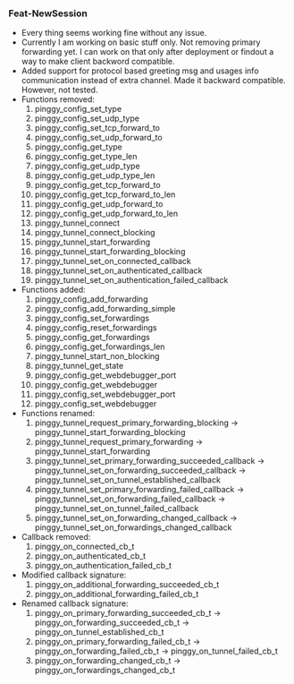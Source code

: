 
### Feat-NewSession
* Every thing seems working fine without any issue.
* Currently I am working on basic stuff only. Not removing primary forwarding yet. I can work on that only after deployment or findout a way to make client backword compatible.
* Added support for protocol based greeting msg and usages info communication instead of extra channel. Made it backward compatible. However, not tested.
* Functions removed:
    1. pinggy_config_set_type
    1. pinggy_config_set_udp_type
    1. pinggy_config_set_tcp_forward_to
    1. pinggy_config_set_udp_forward_to
    1. pinggy_config_get_type
    1. pinggy_config_get_type_len
    1. pinggy_config_get_udp_type
    1. pinggy_config_get_udp_type_len
    1. pinggy_config_get_tcp_forward_to
    1. pinggy_config_get_tcp_forward_to_len
    1. pinggy_config_get_udp_forward_to
    1. pinggy_config_get_udp_forward_to_len
    1. pinggy_tunnel_connect
    1. pinggy_tunnel_connect_blocking
    1. pinggy_tunnel_start_forwarding
    1. pinggy_tunnel_start_forwarding_blocking
    1. pinggy_tunnel_set_on_connected_callback
    1. pinggy_tunnel_set_on_authenticated_callback
    1. pinggy_tunnel_set_on_authentication_failed_callback
* Functions added:
    1. pinggy_config_add_forwarding
    1. pinggy_config_add_forwarding_simple
    1. pinggy_config_set_forwardings
    1. pinggy_config_reset_forwardings
    1. pinggy_config_get_forwardings
    1. pinggy_config_get_forwardings_len
    1. pinggy_tunnel_start_non_blocking
    1. pinggy_tunnel_get_state
    1. pinggy_config_get_webdebugger_port
    1. pinggy_config_get_webdebugger
    1. pinggy_config_set_webdebugger_port
    1. pinggy_config_set_webdebugger
* Functions renamed:
    1. pinggy_tunnel_request_primary_forwarding_blocking -> pinggy_tunnel_start_forwarding_blocking
    1. pinggy_tunnel_request_primary_forwarding -> pinggy_tunnel_start_forwarding
    1. pinggy_tunnel_set_primary_forwarding_succeeded_callback -> pinggy_tunnel_set_on_forwarding_succeeded_callback -> pinggy_tunnel_set_on_tunnel_established_callback
    1. pinggy_tunnel_set_primary_forwarding_failed_callback -> pinggy_tunnel_set_on_forwarding_failed_callback -> pinggy_tunnel_set_on_tunnel_failed_callback
    1. pinggy_tunnel_set_on_forwarding_changed_callback -> pinggy_tunnel_set_on_forwardings_changed_callback
* Callback removed:
    1. pinggy_on_connected_cb_t
    1. pinggy_on_authenticated_cb_t
    1. pinggy_on_authentication_failed_cb_t
* Modified callback signature:
    1. pinggy_on_additional_forwarding_succeeded_cb_t
    1. pinggy_on_additional_forwarding_failed_cb_t
* Renamed callback signature:
    1. pinggy_on_primary_forwarding_succeeded_cb_t -> pinggy_on_forwarding_succeeded_cb_t -> pinggy_on_tunnel_established_cb_t
    1. pinggy_on_primary_forwarding_failed_cb_t -> pinggy_on_forwarding_failed_cb_t -> pinggy_on_tunnel_failed_cb_t
    1. pinggy_on_forwarding_changed_cb_t -> pinggy_on_forwardings_changed_cb_t